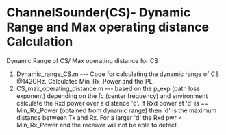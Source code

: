 # ChannelSounder(CS)- Dynamic Range and Max operating distance Calculation
Dynamic Range of CS/ Max operating distance for CS
1. Dynamic_range_CS.m --- Code for calculating the dynamic range of CS @142GHz. Calculates Min_Rx_Power and the PL.
2. CS_max_operating_distance.m --- based on the p_exp (path loss exponent) depending on the fc (center frequency) and environment calculate the Rxd power over a distance 'd'. If Rxd power at 'd' is == Min_Rx_Power (obtained from dynamic range) then 'd' is the maximum distance between Tx and Rx. For a larger 'd' the Rxd pwr < Min_Rx_Power and the receiver will not be able to detect.
